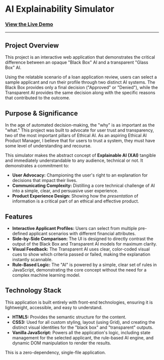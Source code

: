 # AI Explainability Simulator

### [View the Live Demo](https://github.com/codebytequill/the-AI-explainability-simulator)

---

## Project Overview

This project is an interactive web application that demonstrates the critical difference between an opaque "Black Box" AI and a transparent "Glass Box" AI.

Using the relatable scenario of a loan application review, users can select a sample applicant and run their profile through two distinct AI systems. The Black Box provides only a final decision ("Approved" or "Denied"), while the Transparent AI provides the same decision along with the specific reasons that contributed to the outcome.

## Purpose & Significance

In the age of automated decision-making, the "why" is as important as the "what." This project was built to advocate for user trust and transparency, two of the most important pillars of Ethical AI. As an aspiring Ethical AI Product Manager, I believe that for users to trust a system, they must have some level of understanding and recourse.

This simulator makes the abstract concept of **Explainable AI (XAI)** tangible and immediately understandable to any audience, technical or not. It demonstrates a commitment to:

* **User Advocacy:** Championing the user's right to an explanation for decisions that impact their lives.
* **Communicating Complexity:** Distilling a core technical challenge of AI into a simple, clear, and persuasive user experience.
* **Product Experience Design:** Showing how the *presentation* of information is a critical part of an ethical and effective product.

## Features

* **Interactive Applicant Profiles:** Users can select from multiple pre-defined applicant scenarios with different financial attributes.
* **Side-by-Side Comparison:** The UI is designed to directly contrast the output of the Black Box and Transparent AI models for maximum clarity.
* **Visual Feedback:** The Transparent AI uses clear, color-coded visual cues to show which criteria passed or failed, making the explanation instantly scannable.
* **Rule-Based Logic:** The "AI" is powered by a simple, clear set of rules in JavaScript, demonstrating the core concept without the need for a complex machine learning model.

## Technology Stack

This application is built entirely with front-end technologies, ensuring it is lightweight, accessible, and easy to understand.

* **HTML5:** Provides the semantic structure for the content.
* **CSS3:** Used for all custom styling, layout (using Grid), and creating the distinct visual identities for the "black box" and "transparent" outputs.
* **Vanilla JavaScript:** Powers all the application's logic, including state management for the selected applicant, the rule-based AI engine, and dynamic DOM manipulation to render the results.

This is a zero-dependency, single-file application.
